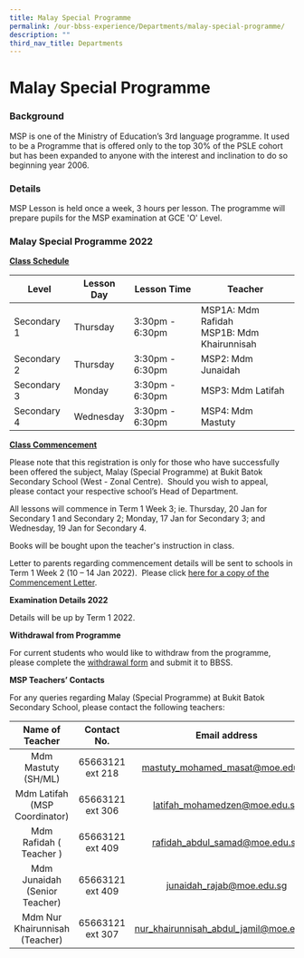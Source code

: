 ```yaml
---
title: Malay Special Programme
permalink: /our-bbss-experience/Departments/malay-special-programme/
description: ""
third_nav_title: Departments
---
```

# Malay Special Programme


### Background

MSP is one of the Ministry of Education’s 3rd language programme. It used to be a Programme that is offered only to the top 30% of the PSLE cohort but has been expanded to anyone with the interest and inclination to do so beginning year 2006.

  

### Details

MSP Lesson is held once a week, 3 hours per lesson. The programme will prepare pupils for the MSP examination at GCE 'O' Level.


### Malay Special Programme 2022

<b><u>Class Schedule</u></b>

| Level       | Lesson Day | Lesson Time     | Teacher                                       |
|-------------|------------|-----------------|-----------------------------------------------|
| Secondary 1 | Thursday   | 3:30pm - 6:30pm | MSP1A: Mdm Rafidah<br>MSP1B: Mdm Khairunnisah |
| Secondary 2 | Thursday   | 3:30pm - 6:30pm | MSP2: Mdm Junaidah                            |
| Secondary 3 | Monday     | 3:30pm - 6:30pm | MSP3: Mdm Latifah                             |
| Secondary 4 | Wednesday  | 3:30pm - 6:30pm | MSP4: Mdm Mastuty                             |

<b><u>Class Commencement</u></b>

Please note that this registration is only for those who have successfully been offered the subject, Malay (Special Programme) at Bukit Batok Secondary School (West - Zonal Centre).  Should you wish to appeal, please contact your respective school’s Head of Department.

All lessons will commence in Term 1 Week 3; ie. Thursday, 20 Jan for Secondary 1 and Secondary 2; Monday, 17 Jan for Secondary 3; and Wednesday, 19 Jan for Secondary 4.

Books will be bought upon the teacher's instruction in class.

Letter to parents regarding commencement details will be sent to schools in Term 1 Week 2 (10 – 14 Jan 2022).  Please click [here for a copy of the Commencement Letter](https://www.bukitbatoksec.moe.edu.sg/qql/slot/u537/Our%20BBSS%20Experience/Departments/Malay%20Special%20Programme/2022/BBSS22-018%20MSP%202022%20Commencement%20Letter%201.pdf).

**Examination Details 2022**

Details will be up by Term 1 2022.

  

**Withdrawal from Programme**

For current students who would like to withdraw from the programme, please complete the [withdrawal form](https://www.bukitbatoksec.moe.edu.sg/qql/slot/u537/Our%20BBSS%20Experience/Departments/Malay%20Special%20Programme/2022/MSP%20Withdrawal%20Form%20BBSS%201.pdf) and submit it to BBSS.

**MSP Teachers’ Contacts**  

For any queries regarding Malay (Special Programme) at Bukit Batok Secondary School, please contact the following teachers:

|         Name of Teacher         |    Contact No.    |               Email address              |
|:----------------:|:-----------------:|:--------------:|
|       Mdm Mastuty (SH/ML)       |  65663121 ext 218 |     mastuty_mohamed_masat@moe.edu.sg     |
|  Mdm Latifah (MSP Coordinator)  |  65663121 ext 306 |       latifah_mohamedzen@moe.edu.sg      |
| Mdm Rafidah ( Teacher )         |  65663121 ext 409 |      rafidah_abdul_samad@moe.edu.sg      |
|  Mdm Junaidah (Senior Teacher)  |  65663121 ext 409 |        junaidah_rajab@moe.edu.sg         |
|  Mdm Nur Khairunnisah (Teacher) | 65663121 ext 307  |  nur_khairunnisah_abdul_jamil@moe.edu.sg |